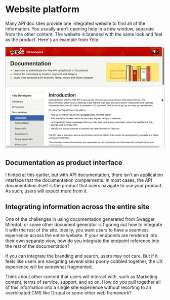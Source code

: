# Website platform

Many API doc sites provide one integrated website to find all of the information. You usually aren't opening help in a new window, separate from the other content. The website is branded with the same look and feel as the product. Here's an example from Yelp:

<a href="https://www.yelp.com/developers/documentation"><img src="../images_api/yelpapi.png" alt="Yelp API documentation" /></a>

## Documentation as product interface

I hinted at this earlier, but with API documentation, there isn't an application interface that the documentation complements. In most cases, the API documentation itself is the product that users navigate to use your product. As such, users will expect more from it.

## Integrating information across the entire site

One of the challenges in using documentation generated from Swagger, Miredot, or some other document generator is figuring out how to integrate it with the rest of the site. Ideally, you want users to have a seamless experience across the entire website. If your endpoints are rendered into their own separate view, how do you integrate the endpoint reference into the rest of the documentation?

If you can integrate the branding and search, users may not care. But if it feels like users are navigating several sites poorly cobbled together, the UX experience will be somewhat fragmented.

Think about other content that users will interact with, such as Marketing content, terms of service, support, and so on. How do you pull together all of this information into a single site experience without resorting to an overbloated CMS like Drupal or some other web framework?
